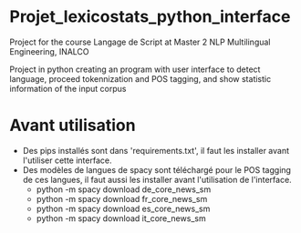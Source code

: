 # Projet_lexicostats_python_interface
Project for the course Langage de Script at Master 2 NLP Multilingual Engineering, INALCO

Project in python creating an program with user interface to detect language, proceed tokennization and POS tagging, and show statistic information of the input corpus 
# Avant utilisation
- Des pips installés sont dans 'requirements.txt', il faut les installer avant l'utiliser cette interface.
- Des modèles de langues de spacy sont téléchargé pour le POS tagging de ces langues, il faut aussi les installer avant l'utilisation de l'interface.
  - python -m spacy download de_core_news_sm
  - python -m spacy download fr_core_news_sm
  - python -m spacy download es_core_news_sm
  - python -m spacy download it_core_news_sm
